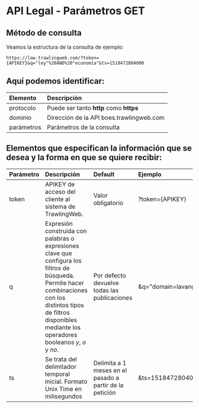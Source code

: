 # API Legal - Parámetros GET

## Método de consulta

Veamos la estructura de la consulta de ejemplo:

```
https://law.trawlingweb.com/?token={APIKEY}&q="ley"%20AND%20"economía"&ts=1518472804000
```

## Aquí podemos identificar:

| Elemento   | Descripción                              |
| :--------- | :--------------------------------------- |
| protocolo  | Puede ser tanto **http** como **https**  |
| dominio    | Dirección de la API boes.trawlingweb.com |
| parámetros | Parámetros de la consulta                |

## Elementos que especifican la información que se desea y la forma en que se quiere recibir:

| Parámetro | Descripción                                                                                                                                                                                                                | Default                                                 | Ejemplo                      |
| :-------- | :------------------------------------------------------------------------------------------------------------------------------------------------------------------------------------------------------------------------- | :------------------------------------------------------ | :--------------------------- |
| token     | APIKEY de acceso del cliente al sistema de TrawlingWeb.                                                                                                                                                                    | Valor obligatorio                                       | ?token={APIKEY}              |
| q         | Expresión construida con palabras o expresiones clave que configura los filtros de búsqueda. Permite hacer combinaciones con los distintos tipos de filtros disponibles mediante los operadores booleanos _y_, _o_ y _no_. | Por defecto devuelve todas las publicaciones            | &q="domain=lavanguardia.com" |
| ts        | Se trata del delimitador temporal inicial. Formato Unix Time en milisegundos                                                                                                                                               | Delimita a 1 meses en el pasado a partir de la petición | &ts=1518472804000            |
